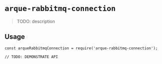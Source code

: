 # `arque-rabbitmq-connection`

> TODO: description

## Usage

```
const arqueRabbitmqConnection = require('arque-rabbitmq-connection');

// TODO: DEMONSTRATE API
```
